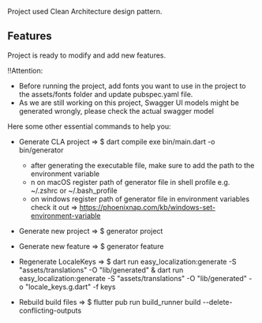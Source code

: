 Project used Clean Architecture design pattern.

## Features
Project is ready to modify and add new features.

‼️Attention:
  - Before running the project, add fonts you want to use in the project to the assets/fonts folder and update pubspec.yaml file.
  - As we are still working on this project, Swagger UI models might be generated wrongly, please check the actual swagger model

Here some other essential commands to help you:

- Generate CLA project =>
  \$ dart compile exe bin/main.dart -o bin/generator 
   - after generating the executable file, make sure to add the path to the environment variable
   - n on macOS register path of generator file in shell profile e.g. ~/.zshrc or ~/.bash_profile
   - on windows register path of generator file in environment variables check it out => https://phoenixnap.com/kb/windows-set-environment-variable

- Generate new project =>
  \$ generator project

- Generate new feature =>
  \$ generator feature

- Regenerate LocaleKeys =>
  \$ dart run easy_localization:generate -S "assets/translations" -O "lib/generated" & dart run easy_localization:generate -S "assets/translations" -O "lib/generated" -o "locale_keys.g.dart" -f keys

- Rebuild build files =>
  \$ flutter pub run build_runner build --delete-conflicting-outputs
